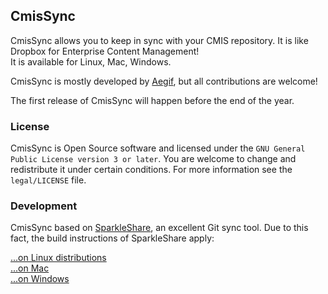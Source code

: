 ## CmisSync

CmisSync allows you to keep in sync with your CMIS repository. It is like Dropbox for Enterprise Content Management!  
It is available for Linux, Mac, Windows.

CmisSync is mostly developed by [Aegif](http://aegif.jp), but all contributions are welcome!

The first release of CmisSync will happen before the end of the year.

### License

CmisSync is Open Source software and licensed under the `GNU General Public License version 3 or later`. You are welcome to change and redistribute it under certain conditions. For more information see the `legal/LICENSE` file.


### Development

CmisSync based on [SparkleShare](http://sparkleshare.org), an excellent Git sync tool. Due to this fact, the build instructions of SparkleShare apply:

[...on Linux distributions](https://github.com/hbons/SparkleShare/blob/master/SparkleShare/Linux/README.md)  
[...on Mac](https://github.com/hbons/SparkleShare/blob/master/SparkleShare/Mac/README.md)  
[...on Windows](https://github.com/hbons/SparkleShare/blob/master/SparkleShare/Windows/README.md)  
